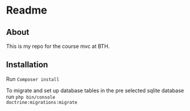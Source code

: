 # Readme
## About
This is my repo for the course mvc at BTH.

## Installation 
Run <code>Composer install</code>

To migrate and set up database tables in the pre selected sqlite database run <code>php bin/console doctrine:migrations:migrate</code>
